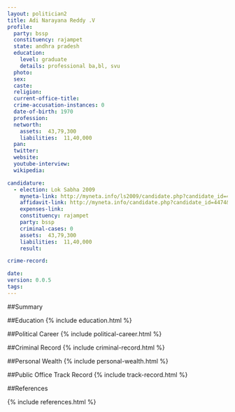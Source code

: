 ```yaml
---
layout: politician2
title: Adi Narayana Reddy .V
profile: 
  party: bssp
  constituency: rajampet
  state: andhra pradesh
  education: 
    level: graduate
    details: professional ba,bl, svu
  photo: 
  sex: 
  caste: 
  religion: 
  current-office-title: 
  crime-accusation-instances: 0
  date-of-birth: 1970
  profession: 
  networth: 
    assets:  43,79,300
    liabilities:  11,40,000
  pan: 
  twitter: 
  website: 
  youtube-interview: 
  wikipedia: 

candidature: 
  - election: Lok Sabha 2009
    myneta-link: http://myneta.info/ls2009/candidate.php?candidate_id=4474
    affidavit-link: http://myneta.info/candidate.php?candidate_id=4474&scan=original
    expenses-link: 
    constituency: rajampet 
    party: bssp
    criminal-cases: 0
    assets:  43,79,300
    liabilities:  11,40,000
    result:  

crime-record: 

date: 
version: 0.0.5
tags: 
---
```

##Summary


##Education
{% include education.html %}


##Political Career
{% include political-career.html %}


##Criminal Record
{% include criminal-record.html %}


##Personal Wealth
{% include personal-wealth.html %}


##Public Office Track Record
{% include track-record.html %}


##References


{% include references.html %}